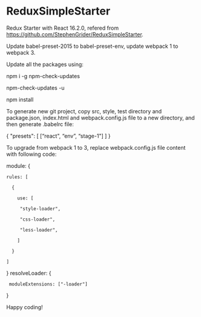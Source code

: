 # ReduxSimpleStarter
Redux Starter with React 16.2.0, refered from https://github.com/StephenGrider/ReduxSimpleStarter.

Update babel-preset-2015 to babel-preset-env, update webpack 1 to webpack 3.

Update all the packages using:

npm i -g npm-check-updates

npm-check-updates -u

npm install

To generate new git project, copy src, style, test directory and package.json, index.html and webpack.config.js file to a new directory, and then generate .babelrc file:

{
  "presets": [
    [“react", “env”, “stage-1"]
  ]
}

To upgrade from webpack 1 to 3, replace webpack.config.js file content with following code:

 module: {
 
    rules: [
    
      {
      
        use: [
        
         "style-loader",
         
         "css-loader",
         
         "less-loader",
         
        ]
        
      }
      
    ]
    
  }
  resolveLoader: {
   
     moduleExtensions: ["-loader"]

  }
 
 Happy coding!
